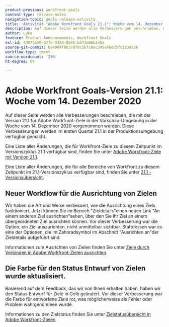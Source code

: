 ```yaml
---
product-previous: workfront-goals
content-type: release-notes
navigation-topic: goals-release-activity
title: 'Aktivität "Adobe Workfront Goals 21.1": Woche vom 14. Dezember 2020'
description: Auf dieser Seite werden alle Verbesserungen beschrieben, die mit der Version 21.1 für Adobe Workfront-Ziele in der Vorschau-Umgebung in der Woche vom 14. Dezember 2020 vorgenommen wurden. Diese Verbesserungen werden im ersten Quartal 21.1 in der Produktionsumgebung verfügbar gemacht.
author: Luke
feature: Product Announcements, Workfront Goals
exl-id: 40074630-92fe-4388-8b4b-bb73d06b1eba
source-git-commit: be4904f0b37870c1bfc8ec345e468d5fc283aa36
workflow-type: tm+mt
source-wordcount: '296'
ht-degree: 0%

---
```


# Adobe Workfront Goals-Version 21.1: Woche vom 14. Dezember 2020

Auf dieser Seite werden alle Verbesserungen beschrieben, die mit der Version 21.1 für Adobe Workfront-Ziele in der Vorschau-Umgebung in der Woche vom 14. Dezember 2020 vorgenommen wurden. Diese Verbesserungen werden im ersten Quartal 21.1 in der Produktionsumgebung verfügbar gemacht.

Eine Liste aller Änderungen, die für Workfront-Ziele zu diesem Zeitpunkt im Versionszyklus 21.1 verfügbar sind, finden Sie unter [Adobe Workfront-Ziele mit Version 21.1](../../../../product-announcements/product-releases/goals-release-activity/goals-release-21-1.md).

Eine Liste aller Änderungen, die für alle Bereiche von Workfront zu diesem Zeitpunkt im 21.1-Versionszyklus verfügbar sind, finden Sie unter [21.1 - Versionsübersicht](../../../../product-announcements/product-releases/21.1-release-activity/21-1-release-overview.md).

## Neuer Workflow für die Ausrichtung von Zielen

Wir haben die Art und Weise verbessert, wie die Ausrichtung eines Ziels funktioniert. Jetzt können Sie im Bereich &quot;Zieldetails&quot;einen neuen Link &quot;An einem anderen Ziel ausrichten&quot;sehen, über den Sie Ihr Ziel an einem übergeordneten Ziel ausrichten können. Vor dieser Verbesserung war die Option, ein Ziel auszurichten, nicht unmittelbar sichtbar. Stattdessen war es eine der Optionen, die im Zahnradsymbol im Abschnitt &quot;Ausrichten an&quot;der Zieldetails aufgeführt sind.

Informationen zum Ausrichten von Zielen finden Sie unter [Ziele durch Verbinden in Adobe Workfront-Zielen ausrichten](../../../../workfront-goals/goal-alignment/align-goals-by-connecting-them.md).

## Die Farbe für den Status Entwurf von Zielen wurde aktualisiert.

Basierend auf dem Feedback, das wir von Ihnen erhalten haben, haben wir den Status Entwurf für Ziele in Gelb geändert. Vor dieser Verbesserung war die Farbe für entworfene Ziele rot, was möglicherweise als Fehler oder Problem wahrgenommen wurde.

Informationen zu den Zielstatus finden Sie unter [Zielstatusübersicht in Adobe Workfront-Zielen](../../../../workfront-goals/goal-management/goal-status-overview.md).
